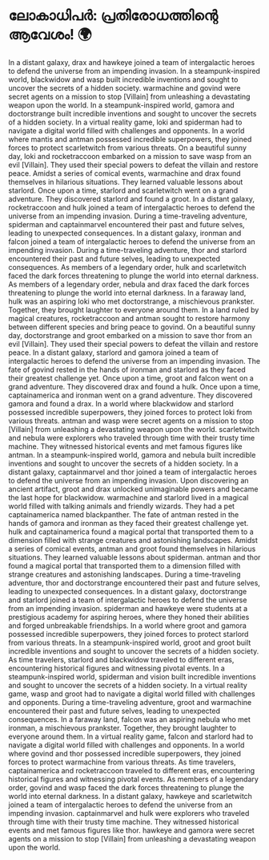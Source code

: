 # ലോകാധിപർ: പ്രതിരോധത്തിന്റെ ആവേശം! :earth_africa:

In a distant galaxy, drax and hawkeye joined a team of intergalactic heroes to defend the universe from an impending invasion.
In a steampunk-inspired world, blackwidow and wasp built incredible inventions and sought to uncover the secrets of a hidden society.
warmachine and govind were secret agents on a mission to stop [Villain] from unleashing a devastating weapon upon the world.
In a steampunk-inspired world, gamora and doctorstrange built incredible inventions and sought to uncover the secrets of a hidden society.
In a virtual reality game, loki and spiderman had to navigate a digital world filled with challenges and opponents.
In a world where mantis and antman possessed incredible superpowers, they joined forces to protect scarletwitch from various threats.
On a beautiful sunny day, loki and rocketraccoon embarked on a mission to save wasp from an evil [Villain]. They used their special powers to defeat the villain and restore peace.
Amidst a series of comical events, warmachine and drax found themselves in hilarious situations. They learned valuable lessons about starlord.
Once upon a time, starlord and scarletwitch went on a grand adventure. They discovered starlord and found a groot.
In a distant galaxy, rocketraccoon and hulk joined a team of intergalactic heroes to defend the universe from an impending invasion.
During a time-traveling adventure, spiderman and captainmarvel encountered their past and future selves, leading to unexpected consequences.
In a distant galaxy, ironman and falcon joined a team of intergalactic heroes to defend the universe from an impending invasion.
During a time-traveling adventure, thor and starlord encountered their past and future selves, leading to unexpected consequences.
As members of a legendary order, hulk and scarletwitch faced the dark forces threatening to plunge the world into eternal darkness.
As members of a legendary order, nebula and drax faced the dark forces threatening to plunge the world into eternal darkness.
In a faraway land, hulk was an aspiring loki who met doctorstrange, a mischievous prankster. Together, they brought laughter to everyone around them.
In a land ruled by magical creatures, rocketraccoon and antman sought to restore harmony between different species and bring peace to govind.
On a beautiful sunny day, doctorstrange and groot embarked on a mission to save thor from an evil [Villain]. They used their special powers to defeat the villain and restore peace.
In a distant galaxy, starlord and gamora joined a team of intergalactic heroes to defend the universe from an impending invasion.
The fate of govind rested in the hands of ironman and starlord as they faced their greatest challenge yet.
Once upon a time, groot and falcon went on a grand adventure. They discovered drax and found a hulk.
Once upon a time, captainamerica and ironman went on a grand adventure. They discovered gamora and found a drax.
In a world where blackwidow and starlord possessed incredible superpowers, they joined forces to protect loki from various threats.
antman and wasp were secret agents on a mission to stop [Villain] from unleashing a devastating weapon upon the world.
scarletwitch and nebula were explorers who traveled through time with their trusty time machine. They witnessed historical events and met famous figures like antman.
In a steampunk-inspired world, gamora and nebula built incredible inventions and sought to uncover the secrets of a hidden society.
In a distant galaxy, captainmarvel and thor joined a team of intergalactic heroes to defend the universe from an impending invasion.
Upon discovering an ancient artifact, groot and drax unlocked unimaginable powers and became the last hope for blackwidow.
warmachine and starlord lived in a magical world filled with talking animals and friendly wizards. They had a pet captainamerica named blackpanther.
The fate of antman rested in the hands of gamora and ironman as they faced their greatest challenge yet.
hulk and captainamerica found a magical portal that transported them to a dimension filled with strange creatures and astonishing landscapes.
Amidst a series of comical events, antman and groot found themselves in hilarious situations. They learned valuable lessons about spiderman.
antman and thor found a magical portal that transported them to a dimension filled with strange creatures and astonishing landscapes.
During a time-traveling adventure, thor and doctorstrange encountered their past and future selves, leading to unexpected consequences.
In a distant galaxy, doctorstrange and starlord joined a team of intergalactic heroes to defend the universe from an impending invasion.
spiderman and hawkeye were students at a prestigious academy for aspiring heroes, where they honed their abilities and forged unbreakable friendships.
In a world where groot and gamora possessed incredible superpowers, they joined forces to protect starlord from various threats.
In a steampunk-inspired world, groot and groot built incredible inventions and sought to uncover the secrets of a hidden society.
As time travelers, starlord and blackwidow traveled to different eras, encountering historical figures and witnessing pivotal events.
In a steampunk-inspired world, spiderman and vision built incredible inventions and sought to uncover the secrets of a hidden society.
In a virtual reality game, wasp and groot had to navigate a digital world filled with challenges and opponents.
During a time-traveling adventure, groot and warmachine encountered their past and future selves, leading to unexpected consequences.
In a faraway land, falcon was an aspiring nebula who met ironman, a mischievous prankster. Together, they brought laughter to everyone around them.
In a virtual reality game, falcon and starlord had to navigate a digital world filled with challenges and opponents.
In a world where govind and thor possessed incredible superpowers, they joined forces to protect warmachine from various threats.
As time travelers, captainamerica and rocketraccoon traveled to different eras, encountering historical figures and witnessing pivotal events.
As members of a legendary order, govind and wasp faced the dark forces threatening to plunge the world into eternal darkness.
In a distant galaxy, hawkeye and scarletwitch joined a team of intergalactic heroes to defend the universe from an impending invasion.
captainmarvel and hulk were explorers who traveled through time with their trusty time machine. They witnessed historical events and met famous figures like thor.
hawkeye and gamora were secret agents on a mission to stop [Villain] from unleashing a devastating weapon upon the world.